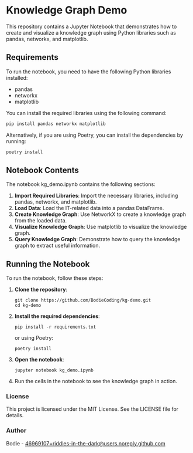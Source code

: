 # Knowledge Graph Demo

This repository contains a Jupyter Notebook that demonstrates how to create and visualize a knowledge graph using Python libraries such as pandas, networkx, and matplotlib.

## Requirements

To run the notebook, you need to have the following Python libraries installed:

- pandas
- networkx
- matplotlib

You can install the required libraries using the following command:

```sh
pip install pandas networkx matplotlib
```
Alternatively, if you are using Poetry, you can install the dependencies by running:

```sh
poetry install
```

## Notebook Contents
The notebook kg_demo.ipynb contains the following sections:

1) **Import Required Libraries**: Import the necessary libraries, including pandas, networkx, and matplotlib.
2) **Load Data**: Load the IT-related data into a pandas DataFrame.
3) **Create Knowledge Graph**: Use NetworkX to create a knowledge graph from the loaded data.
4) **Visualize Knowledge Graph**: Use matplotlib to visualize the knowledge graph.
5) **Query Knowledge Graph**: Demonstrate how to query the knowledge graph to extract useful information.

## Running the Notebook
To run the notebook, follow these steps:

1) **Clone the repository**:
    ```
    git clone https://github.com/BodieCoding/kg-demo.git
    cd kg-demo
    ```
2) **Install the required dependencies**:
    ```
    pip install -r requirements.txt
    ```
    or using Poetry:
    ```
    poetry install
    ```
3) **Open the notebook**:
    ```
    jupyter notebook kg_demo.ipynb
    ```
4) Run the cells in the notebook to see the knowledge graph in action.

### License
This project is licensed under the MIT License. See the LICENSE file for details.

### Author
Bodie - 46969107+riddles-in-the-dark@users.noreply.github.com

